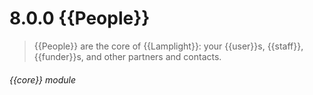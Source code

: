 # 8.0.0    {{People}}

> {{People}} are the core of {{Lamplight}}: your {{user}}s, {{staff}}, {{funder}}s, and other partners and contacts. 

 

###### {{core}} module

